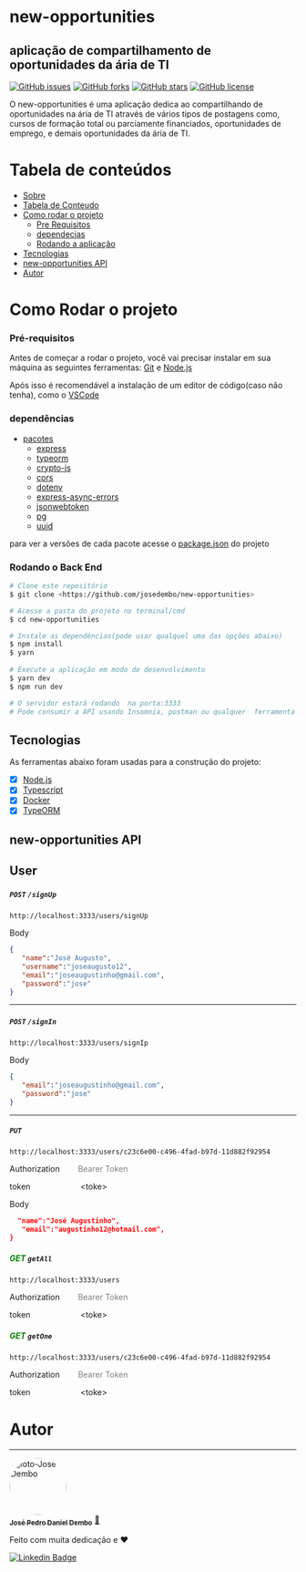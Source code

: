 # new-opportunities

## aplicação de compartilhamento de oportunidades da ária de TI

[![GitHub issues](https://img.shields.io/github/issues/josedembo/new-opportunities)](https://github.com/josedembo/new-opportunities/issues)
[![GitHub forks](https://img.shields.io/github/forks/josedembo/new-opportunities)](https://github.com/josedembo/new-opportunities/network)
[![GitHub stars](https://img.shields.io/github/stars/josedembo/new-opportunities)](https://github.com/josedembo/new-opportunities/stargazers)
[![GitHub license](https://img.shields.io/github/license/josedembo/new-opportunities)](https://github.com/josedembo/new-opportunities/blob/main/LICENSE)

O new-opportunities é uma aplicação dedica ao compartilhando de oportunidades na ária de TI através de vários tipos de postagens como, cursos de formação total ou parciamente financiados, oportunidades de emprego, e demais oportunidades da ária de TI.

Tabela de conteúdos
=================
<!--ts-->
   * [Sobre](#new-opportunities)
   * [Tabela de Conteudo](#tabela-de-conteúdos)
   * [Como rodar o projeto](#como-rodar-o-projeto)
      * [Pre Requisitos](#pré-requisitos)
      * [dependecias](#dependecias)
      * [Rodando a aplicação](#rodando-o-back-end)
   * [Tecnologias](#tecnologias)
   * [new-opportunities API ](#new-opportunities-API)
   * [Autor](#autor)
<!--te-->

# Como Rodar o projeto

### Pré-requisitos

Antes de começar a rodar o projeto, você vai precisar instalar em sua máquina as seguintes ferramentas:
[Git](https://git-scm.com) e [Node.js](https://nodejs.org/en/)

Após isso é recomendável a instalação de um editor de código(caso não tenha), como o [VSCode](https://code.visualstudio.com/)

### dependências
<!--ts-->
   * [pacotes](#dependencias)
      * [express](https://expressjs.com/pt-br/)
      * [typeorm](https://typeorm.io/#/)
      * [crypto-js](https://www.npmjs.com/package/crypto-js)
      * [cors](http://expressjs.com/en/resources/middleware/cors.html)
      * [dotenv](https://www.npmjs.com/package/dotenv)
      * [express-async-errors](https://www.npmjs.com/package/express-async-errors)
      * [jsonwebtoken](https://www.npmjs.com/package/jsonwebtoken)
      * [pg](https://www.npmjs.com/package/pg)
      * [uuid](https://www.npmjs.com/package/uuid)
<!--te-->
para ver a versões de cada pacote acesse o [package.json](package.json) do projeto

### Rodando o Back End

```bash
# Clone este repositório
$ git clone <https://github.com/josedembo/new-opportunities>

# Acesse a pasta do projeto no terminal/cmd
$ cd new-opportunities

# Instale as dependências(pode usar qualquel uma das opções abaixo)
$ npm install  
$ yarn 
 
# Execute a aplicação em modo de desenvolvimento
$ yarn dev
$ npm run dev

# O servidor estará rodando  na porta:3333
# Pode consumir a API usando Insomnia, postman ou qualquer  ferramenta de sua preferência
```

## Tecnologias
As ferramentas abaixo foram usadas para a construção do projeto: 

- [x] [Node.js](https://nodejs.org/en/)
- [x] [Typescript](https://www.typescriptlang.org/)
- [x] [Docker](https://www.docker.com/)
- [x] [TypeORM](https://typeorm.io/#/)

## new-opportunities API

## User

##### `POST` `/signUp`

```cURL
http://localhost:3333/users/signUp
```
 Body 
 ```Json
{
	"name":"José Augusto",
	"username":"joseaugusto12",
	"email":"joseaugustinho@gmail.com",
	"password":"jose"
}
```
---
##### `POST` `/signIn`

```cURL
http://localhost:3333/users/signIp
```
 Body 
 ```Json
{
	"email":"joseaugustinho@gmail.com",
	"password":"jose"
}
```
---
##### `PUT` 

```cURL
http://localhost:3333/users/c23c6e00-c496-4fad-b97d-11d882f92954

```

Authorization  <span style="color:gray"> &ensp;&ensp;&ensp;&ensp;Bearer Token<span>

token &ensp;&ensp;&ensp;&ensp;&ensp;&ensp;&ensp;&ensp;&ensp;&ensp;&ensp;&ensp;&lt;toke&gt;

 Body 
 ```Json
   "name":"José Augustinho",
	"email":"augustinho12@hotmail.com",
}
```
 
##### <span style="color:green"> GET </span> `getAll`

``` 
http://localhost:3333/users
```

Authorization  <span style="color:gray"> &ensp;&ensp;&ensp;&ensp;Bearer Token<span>

token &ensp;&ensp;&ensp;&ensp;&ensp;&ensp;&ensp;&ensp;&ensp;&ensp;&ensp;&ensp;&lt;toke&gt;

##### <span style="color:green"> GET </span>  `getOne`

```cURL
http://localhost:3333/users/c23c6e00-c496-4fad-b97d-11d882f92954
```

Authorization  <span style="color:gray"> &ensp;&ensp;&ensp;&ensp;Bearer Token<span>

token &ensp;&ensp;&ensp;&ensp;&ensp;&ensp;&ensp;&ensp;&ensp;&ensp;&ensp;&ensp;&lt;toke&gt;



# Autor
---

<a href="https://github.com/josedembo">
 <img style="border-radius: 50%;" src="https://avatars.githubusercontent.com/u/68882941?s=400&u=d518c6c61763405cd84f0d90e75f64845c37495c&v=4" width="100px;" alt="foto-Jose Dembo"/>
 <br />
 <sub><b>José Pedro Daniel Dembo</b></sub></a> <a href="https://github.com/josedembo" title="josedembo">🚀</a>


Feito com muita dedicação e **❤️**
 
[![Linkedin Badge](https://img.shields.io/badge/-josedembo-blue?style=flat-square&logo=Linkedin&logoColor=white&link=https://www.linkedin.com/in/josedembo/)](https://www.linkedin.com/in/josedembo/) 